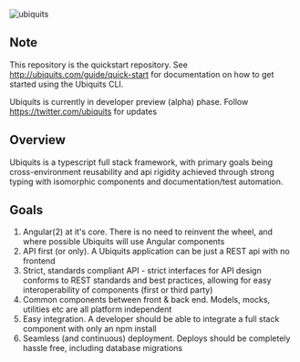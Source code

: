 ![ubiquits](https://rawgithub.com/ubiquits/assets/master/fulllogo.svg)

## Note
This repository is the quickstart repository. See http://ubiquits.com/guide/quick-start for documentation on how to get started using the Ubiquits CLI.

Ubiquits is currently in developer preview (alpha) phase. Follow https://twitter.com/ubiquits for updates

## Overview
Ubiquits is a typescript full stack framework, with primary goals being cross-environment reusability and api rigidity achieved through strong typing with isomorphic components and documentation/test automation.

## Goals
1. Angular(2) at it's core. There is no need to reinvent the wheel, and where possible Ubiquits will use Angular components
2. API first (or only). A Ubiquits application can be just a REST api with no frontend
3. Strict, standards compliant API - strict interfaces for API design conforms to REST standards and best practices, allowing for easy interoperability of components (first or third party)
4. Common components between front & back end. Models, mocks, utilities etc are all platform independent
5. Easy integration. A developer should be able to integrate a full stack component with only an npm install
6. Seamless (and continuous) deployment. Deploys should be completely hassle free, including database migrations

